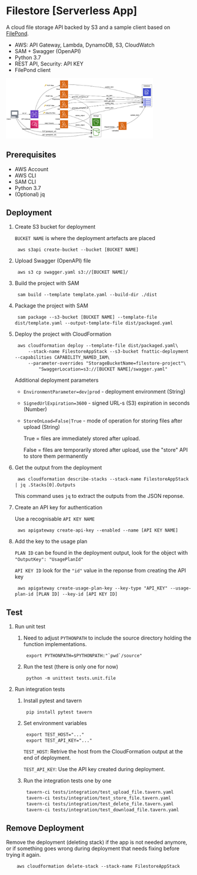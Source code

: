 # Filestore [Serverless App]

A cloud file storage API backed by S3 and a sample client based on [FilePond](https://pqina.nl/filepond/).

* AWS: API Gateway, Lambda, DynamoDB, S3, CloudWatch
* SAM + Swagger (OpenAPI)
* Python 3.7
* REST API, Security: API KEY
* FilePond client

<img src="architecture/diagram.png" width="400px">

## Prerequisites

* AWS Account
* AWS CLI
* SAM CLI
* Python 3.7
* (Optional) jq

## Deployment

1. Create S3 bucket for deployment

    ```BUCKET NAME``` is where the deployment artefacts are placed
    
        aws s3api create-bucket --bucket [BUCKET NAME]

1. Upload Swagger (OpenAPI) file

        aws s3 cp swagger.yaml s3://[BUCKET NAME]/

1. Build the project with SAM

        sam build --template template.yaml --build-dir ./dist

1. Package the project with SAM

        sam package --s3-bucket [BUCKET NAME] --template-file dist/template.yaml --output-template-file dist/packaged.yaml

1. Deploy the project with CloudFormation

        aws cloudformation deploy --template-file dist/packaged.yaml\
            --stack-name FilestoreAppStack --s3-bucket fnattic-deployment --capabilities CAPABILITY_NAMED_IAM\
            --parameter-overrides "StorageBucketName=filestore-project"\
                "SwaggerLocation=s3://[BUCKET NAME]/swagger.yaml"

    Additional deployment parameters
    
    * ```EnvironmentParameter=dev|prod``` - deployment environment (String)
    
    * ```SignedUrlExpiration=3600``` - signed URL-s (S3) expiration in seconds (Number)
        
    * ```StoreOnLoad=False|True``` - mode of operation for storing files after upload (String)

        True = files are immediately stored after upload.
        
        False = files are temporarily stored after upload, use the "store" API to store them permanently

1. Get the output from the deployment

        aws cloudformation describe-stacks --stack-name FilestoreAppStack | jq .Stacks[0].Outputs

    This command uses ```jq``` to extract the outputs from the JSON reponse.

1. Create an API key for authentication

    Use a recognisable ```API KEY NAME```

        aws apigateway create-api-key --enabled --name [API KEY NAME]

1. Add the key to the usage plan

    ```PLAN ID``` can be found in the deployment output, look for the object with ```"OutputKey": "UsagePlanId"```

    ```API KEY ID``` look for the ```"id"``` value in the reponse from creating the API key

        aws apigateway create-usage-plan-key --key-type "API_KEY" --usage-plan-id [PLAN ID] --key-id [API KEY ID]

## Test

1. Run unit test

    1. Need to adjust ```PYTHONPATH``` to include the source directory holding the function implementations.

            export PYTHONPATH=$PYTHONPATH:"`pwd`/source"

    1. Run the test (there is only one for now)

            python -m unittest tests.unit.file

1. Run integration tests

    1. Install pytest and tavern
        
            pip install pytest tavern
        
    1. Set environment variables
        
            export TEST_HOST="..."
            export TEST_API_KEY="..."
            
        ```TEST_HOST```: Retrive the host from the CloudFormation output at the end of deployment.

        ```TEST_API_KEY```: Use the API key created during deployment. 
    
    1. Run the integration tests one by one
        
            tavern-ci tests/integration/test_upload_file.tavern.yaml
            tavern-ci tests/integration/test_store_file.tavern.yaml
            tavern-ci tests/integration/test_delete_file.tavern.yaml
            tavern-ci tests/integration/test_download_file.tavern.yaml

## Remove Deployment

Remove the deployment (deleting stack) if the app is not needed anymore, or if something goes wrong during deployment that needs fixing before trying it again.

        aws cloudformation delete-stack --stack-name FilestoreAppStack
